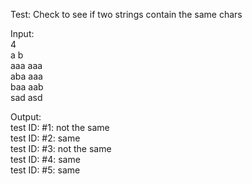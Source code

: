 Test: Check to see if two strings contain the same chars<br />

Input:<br />
4<br />
a b<br />
aaa aaa<br />
aba aaa<br />
baa aab<br />
sad asd<br />

Output:<br />
test ID: #1: not the same<br />
test ID: #2: same<br />
test ID: #3: not the same<br />
test ID: #4: same<br />
test ID: #5: same<br />